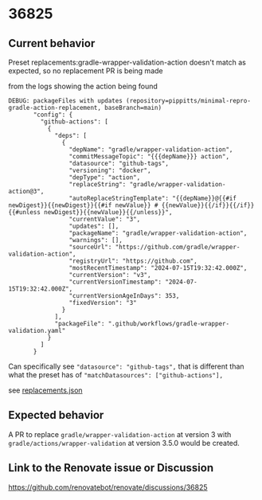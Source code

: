 # 36825

## Current behavior

Preset replacements:gradle-wrapper-validation-action doesn't match as expected, so no replacement PR is being made

from the logs showing the action being found
```
DEBUG: packageFiles with updates (repository=pippitts/minimal-repro-gradle-action-replacement, baseBranch=main)
       "config": {
         "github-actions": [
           {
             "deps": [
               {
                 "depName": "gradle/wrapper-validation-action",
                 "commitMessageTopic": "{{{depName}}} action",
                 "datasource": "github-tags",
                 "versioning": "docker",
                 "depType": "action",
                 "replaceString": "gradle/wrapper-validation-action@3",
                 "autoReplaceStringTemplate": "{{depName}}@{{#if newDigest}}{{newDigest}}{{#if newValue}} # {{newValue}}{{/if}}{{/if}}{{#unless newDigest}}{{newValue}}{{/unless}}",
                 "currentValue": "3",
                 "updates": [],
                 "packageName": "gradle/wrapper-validation-action",
                 "warnings": [],
                 "sourceUrl": "https://github.com/gradle/wrapper-validation-action",
                 "registryUrl": "https://github.com",
                 "mostRecentTimestamp": "2024-07-15T19:32:42.000Z",
                 "currentVersion": "v3",
                 "currentVersionTimestamp": "2024-07-15T19:32:42.000Z",
                 "currentVersionAgeInDays": 353,
                 "fixedVersion": "3"
               }
             ],
             "packageFile": ".github/workflows/gradle-wrapper-validation.yaml"
           }
         ]
       }
```

Can specifically see `"datasource": "github-tags",` that is different than what the preset has of `"matchDatasources": ["github-actions"],`

see [replacements.json](https://github.com/renovatebot/renovate/blob/main/lib/data/replacements.json#L679)

## Expected behavior

A PR to replace `gradle/wrapper-validation-action` at version 3 with `gradle/actions/wrapper-validation` at version 3.5.0 would be created.

## Link to the Renovate issue or Discussion

https://github.com/renovatebot/renovate/discussions/36825
